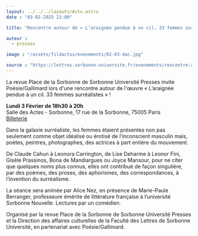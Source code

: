 ```yaml
---
layout: ../../../layouts/Actu.astro
date : "03-02-2025 23:00"

title: "Rencontre autour de « L’araignée pendue à un cil. 33 femmes surréalistes »"

auteur :
  - presses

image : "/assets/fildactus/evenements/02-03-dac.jpg"

source : "https://lettres.sorbonne-universite.fr/evenements/rencontre-autour-de-laraignee-pendue-un-cil-33-femmes-surrealistes"
---
```


La revue Place de la Sorbonne de Sorbonne Université Presses invite Poésie/Gallimard lors d'une rencontre autour de l'œuvre « L’araignée pendue à un cil. 33 femmes surréalistes » !  

__Lundi 3 Février de 18h30 à 20h__  
Salle des Actes - Sorbonne, 17 rue de la Sorbonne, 75005 Paris  
[Billeterie](https://www.billetweb.fr/rencontre-autour-de-l-araignee-pendue-a-un-cil-33-femmes-surrealistes) 

Dans la galaxie surréaliste, les femmes étaient présentes non pas seulement comme objet idéalisé ou érotisé de l’inconscient masculin mais, poètes, peintres, photographes, des actrices à part entière du mouvement.

De Claude Cahun à Leonora Carrington, de Lise Deharme à Leonor Fini, Gisèle Prassinos, Bona de Mandiargues ou Joyce Mansour, pour ne citer que quelques noms plus connus, elles ont contribué de façon singulière, par des poèmes, des proses, des aphorismes, des correspondances, à l’invention du surréalisme.

La séance sera animée par Alice Nez, en présence de Marie-Paule Berranger, professeure émérite de littérature française à l’université Sorbonne Nouvelle.
Lectures par un comédien.

Organisé par la revue Place de la Sorbonne de Sorbonne Université Presses et la Direction des affaires culturelles de la Faculté des Lettres de Sorbonne Université, en partenariat avec Poésie/Gallimard.